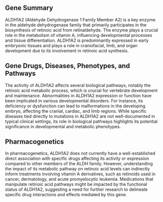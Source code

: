 ## Gene Summary
ALDH1A2 (Aldehyde Dehydrogenase 1 Family Member A2) is a key enzyme in the aldehyde dehydrogenase family that primarily participates in the biosynthesis of retinoic acid from retinaldehyde. The enzyme plays a crucial role in the metabolism of vitamin A, influencing developmental processes and tissue differentiation. ALDH1A2 is predominantly expressed in early embryonic tissues and plays a role in craniofacial, limb, and organ development due to its involvement in retinoic acid synthesis.

## Gene Drugs, Diseases, Phenotypes, and Pathways
The activity of ALDH1A2 affects several biological pathways, notably the retinoic acid metabolic process, which is crucial for vertebrate development and maintenance. Abnormalities in ALDH1A2 expression or function have been implicated in various developmental disorders. For instance, its deficiency or dysfunction can lead to malformations in the developing embryo, affecting the cranial, cardiac, and limb regions. While specific diseases tied directly to mutations in ALDH1A2 are not well-documented in typical clinical settings, its role in biological pathways highlights its potential significance in developmental and metabolic phenotypes.

## Pharmacogenetics
In pharmacogenetics, ALDH1A2 does not currently have a well-established direct association with specific drugs affecting its activity or expression compared to other members of the ALDH family. However, understanding the impact of its metabolic pathway on retinoic acid levels can indirectly inform treatments involving vitamin A derivatives, such as retinoids used in cancer, dermatology, and acute promyelocytic leukemia. Medications that manipulate retinoic acid pathways might be impacted by the functional status of ALDH1A2, suggesting a need for further research to delineate specific drug interactions and effects mediated by this gene.